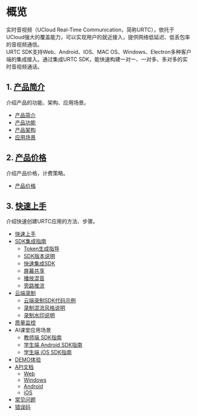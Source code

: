 # 概览

实时音视频（UCloud Real-Time Communication，简称URTC），依托于UCloud强大的覆盖能力，可以实现用户的就近接入，提供网络低延迟、低丢包率的音视频通信。    
URTC SDK支持Web、Android、IOS、MAC OS、Windows、Electron多种客户端的集成接入。通过集成URTC SDK，能快速构建一对一、一对多、多对多的实时音视频通话。    

## 1. [产品简介](/urtc/introduction/index)

介绍产品的功能、架构、应用场景。

* [产品简介](/urtc/introduction/index)
* [产品功能](/urtc/introduction/functions)
* [产品架构](/urtc/introduction/structure)
* [应用场景](/urtc/introduction/scenario)

## 2. [产品价格](/urtc/price)

介绍产品价格，计费策略。

* [产品价格](/urtc/price)

## 3.  [快速上手](/urtc/quick)

介绍快速创建URTC应用的方法、步骤。

* [快速上手](/urtc/quick)
* [SDK集成指南](/urtc/sdk/index)
    * [Token生成指导](/urtc/sdk/token)
    * [SDK版本说明](/urtc/sdk/Version)
    * [快速集成SDK](/urtc/sdk/VideoStart)    
    * [屏幕共享](/urtc/sdk/Video/screenshare)    
    * [播放混音](/urtc/sdk/Audio/AudioMixing)   
    * [旁路推流](/urtc/sdk/Video/cdnSteaming)    
* [云端录制](/urtc/cloudRecord/index)  
    * [云端录制SDK代码示例](/urtc/cloudRecord/RecordStart)    
    * [录制混流风格说明](/urtc/cloudRecord/RecordLaylout)  
    * [录制水印说明](/urtc/cloudRecord/RecordWatermark)  
* [质量监控](/urtc/quality/qualityDocs)
* AI课堂应用场景
     * [教师端 SDK指南](/urtc/scenarioSDK/AIclass/Teacher)  
     * [学生端 Android SDK指南](/urtc/scenarioSDK/AIclass/StudentAndriod)  
     * [学生端 iOS SDK指南](/urtc/scenarioSDK/AIclass/StudentIOS)  
* [DEMO体验](/urtc/demo)
* [API文档](/urtc/api/index)
     * [Web](/urtc/api/Web)  
     * [Windows](/urtc/api/Windows)  
     * [Android](/urtc/api/Android)  
     * [iOS](/urtc/api/iOS)  
* [常见问题](/urtc/faq)
* [错误码](/urtc/ErrorCode)
    
    
   
   
    
        
